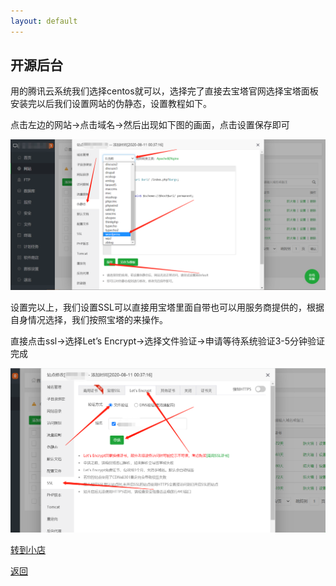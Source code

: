 ```yaml
---
layout: default
---
```


## 开源后台

用的腾讯云系统我们选择centos就可以，选择完了直接去宝塔官网选择宝塔面板安装完以后我们设置网站的伪静态，设置教程如下。

点击左边的网站→点击域名→然后出现如下图的画面，点击设置保存即可

![](./image/u3mqa8lbps.png)

设置完以上，我们设置SSL可以直接用宝塔里面自带也可以用服务商提供的，根据自身情况选择，我们按照宝塔的来操作。

直接点击ssl→选择Let’s Encrypt→选择文件验证→申请等待系统验证3-5分钟验证完成

![](./image/g7ng4gvdjr.png)

[转到小店](https://www.tarogoing.uk/shop/)

[返回](../)